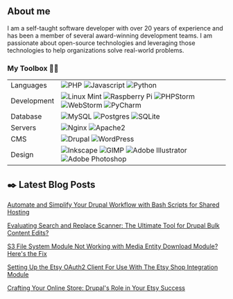 ## About me
I am a self-taught software developer with over 20 years of experience and has been a member of several award-winning 
development teams. I am passionate about open-source technologies and leveraging those technologies to help organizations 
solve real-world problems.

### My Toolbox :hammer::wrench:
<table>
  <tbody>
    <tr>
      <td>Languages</td>
      <td>
        <img src="https://img.shields.io/badge/php-%23777BB4.svg?style=flat-square&logo=php&logoColor=white" alt="PHP" />
        <img src="https://img.shields.io/badge/javascript-%23323330.svg?style=flat-square&logo=javascript&logoColor=%23F7DF1E" alt="Javascript" />
        <img src="https://img.shields.io/badge/python-3670A0?style=flat-square&logo=python&logoColor=ffdd54" alt="Python" />
      </td>
    </tr>
    <tr></tr>
    <tr>
      <td>Development</td>
      <td>
        <img src="https://img.shields.io/badge/Linux%20Mint-87CF3E?style=flat-square&logo=Linux%20Mint&logoColor=white" alt="Linux Mint" />
        <img src="https://img.shields.io/badge/-RaspberryPi-C51A4A?style=flat-square&logo=Raspberry-Pi" alt="Raspberry Pi" />
        <img src="https://img.shields.io/badge/phpstorm-143?style=flat-square&logo=phpstorm&logoColor=black&color=black&labelColor=darkorchid" alt="PHPStorm" />
        <img src="https://img.shields.io/badge/webstorm-143?style=for-the-badge&logo=webstorm&logoColor=white&color=black" alt="WebStorm" />
        <img src="https://img.shields.io/badge/pycharm-143?style=for-the-badge&logo=pycharm&logoColor=black&color=black&labelColor=green" alt="PyCharm" />
      </td>
    </tr>
    <tr></tr>
    <tr>
      <td>Database</td>
      <td>
        <img src="https://img.shields.io/badge/mysql-4479A1.svg?style=flat-square&logo=mysql&logoColor=white" alt="MySQL" />
        <img src="https://img.shields.io/badge/postgres-%23316192.svg?style=flat-square&logo=postgresql&logoColor=white" alt="Postgres" />
        <img src="https://img.shields.io/badge/sqlite-%2307405e.svg?style=flat-square&logo=sqlite&logoColor=white" alt="SQLite" />
      </td>
    </tr>
    <tr></tr>
    <tr>
      <td>Servers</td>
      <td>
        <img src="https://img.shields.io/badge/nginx-%23009639.svg?style=flat-square&logo=nginx&logoColor=white" alt="Nginx" />
        <img src="https://img.shields.io/badge/apache-%23D42029.svg?style=flat-square&logo=apache&logoColor=white" alt="Apache2" />
      </td>
    </tr>
    <tr></tr>
    <tr>
      <td>CMS</td>
      <td>
        <img src="https://img.shields.io/badge/drupal-%230678BE.svg?style=flat-square&logo=drupal&logoColor=white" alt="Drupal" />
        <img src="https://img.shields.io/badge/WordPress-%23117AC9.svg?style=flat-square&logo=WordPress&logoColor=white" alt="WordPress" />
      </td>
    </tr>
    <tr></tr>
    <tr>
      <td>Design</td>
      <td>
        <img src="https://img.shields.io/badge/Inkscape-e0e0e0?style=flat-square&logo=inkscape&logoColor=080A13" alt="Inkscape" />
        <img src="https://img.shields.io/badge/Gimp-657D8B?style=flat-square&logo=gimp&logoColor=FFFFFF" alt="GIMP" />
        <img src="https://img.shields.io/badge/adobe%20illustrator-%23FF9A00.svg?style=flat-square&logo=adobe%20illustrator&logoColor=white" alt="Adobe Illustrator" />
        <img src="https://img.shields.io/badge/adobe%20photoshop-%2331A8FF.svg?style=flat-square&logo=adobe%20photoshop&logoColor=white" alt="Adobe Photoshop" />
      </td>
    </tr>
  </tbody>
</table>

## :black_nib: Latest Blog Posts
<!-- BLOG-POST-LIST:START -->
[Automate and Simplify Your Drupal Workflow with Bash Scripts for Shared Hosting](https://drupalodyssey.com/blog/development/automate-and-simplify-your-drupal-workflow-bash-scripts-shared-hosting?utm_source=github&utm_medium=social&utm_campaign=Blog%20Listing)

[Evaluating Search and Replace Scanner: The Ultimate Tool for Drupal Bulk Content Edits?](https://drupalodyssey.com/blog/management/evaluating-search-and-replace-scanner-ultimate-tool-drupal-bulk-content-edits?utm_source=github&utm_medium=social&utm_campaign=Blog%20Listing)

[S3 File System Module Not Working with Media Entity Download Module? Here&#39;s the Fix](https://drupalodyssey.com/blog/community/s3-file-system-module-not-working-media-entity-download-module-heres-fix?utm_source=github&utm_medium=social&utm_campaign=Blog%20Listing)

[Setting Up the Etsy OAuth2 Client For Use With The Etsy Shop Integration Module](https://drupalodyssey.com/blog/community/setting-etsy-oauth2-client-use-etsy-shop-integration-module?utm_source=github&utm_medium=social&utm_campaign=Blog%20Listing)

[Crafting Your Online Store: Drupal&#39;s Role in Your Etsy Success](https://drupalodyssey.com/blog/community/crafting-your-online-store-drupals-role-your-etsy-success?utm_source=github&utm_medium=social&utm_campaign=Blog%20Listing)
<!-- BLOG-POST-LIST:END -->



<!--
[Sample link](https://drupalodyssey.com?utm_source=github&utm_medium=social&utm_campaign=Blog%20Listing)
**r0nn1ef/r0nn1ef** is a ✨ _special_ ✨ repository because its `README.md` (this file) appears on your GitHub profile.

Here are some ideas to get you started:

- 🔭 I’m currently working on ...
- 🌱 I’m currently learning ...
- 👯 I’m looking to collaborate on ...
- 🤔 I’m looking for help with ...
- 💬 Ask me about ...
- 📫 How to reach me: ...
- 😄 Pronouns: ...
- ⚡ Fun fact: ...
-->
